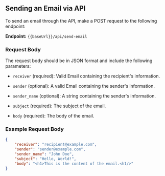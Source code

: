 ## Sending an Email via API

To send an email through the API, make a POST request to the following endpoint:

**Endpoint:** `{{baseUrl}}/api/send-email`

### Request Body

The request body should be in JSON format and include the following parameters:

-   `receiver` (required): Valid Email containing the recipient's information.

-   `sender` (optional): A valid Email containing the sender's information.

-   `sender_name` (optional): A string containing the sender's information.

-   `subject` (required): The subject of the email.

-   `body` (required): The body of the email.

### Example Request Body

```json
{
    "receiver": "recipient@example.com",
    "sender": "sender@example.com",
    "sender_name": "John Doe",
    "subject": "Hello, World!",
    "body": "<h1>This is the content of the email.<h1/>"
}
```

